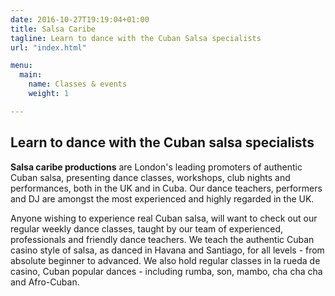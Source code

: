 ```yaml
---
date: 2016-10-27T19:19:04+01:00
title: Salsa Caribe
tagline: Learn to dance with the Cuban Salsa specialists
url: "index.html"

menu:
  main:
    name: Classes & events
    weight: 1

---
```


## Learn to dance with the Cuban salsa specialists

**Salsa caribe productions** are London's leading promoters of authentic Cuban salsa,
presenting dance classes, workshops, club nights and performances, both in the
UK and in Cuba. Our dance teachers, performers and DJ are amongst the most
experienced and highly regarded in the UK.

Anyone wishing to experience real Cuban salsa, will want to check out our
regular weekly dance classes, taught by our team of experienced, professionals
and friendly dance teachers. We teach the authentic Cuban casino style of salsa,
as danced in Havana and Santiago, for all levels - from absolute beginner to
advanced. We also hold regular classes in la rueda de casino, Cuban popular
dances - including rumba, son, mambo, cha cha cha and Afro-Cuban.

